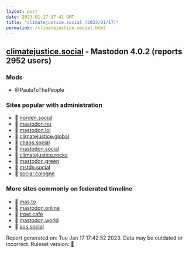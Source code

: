 ```yaml
---
layout: post
date: 2023-01-17 17:42 GMT
title: "climatejustice.social (2023/01/17)"
permalink: /climatejustice-social.html
---
```


## [climatejustice.social](https://climatejustice.social) - Mastodon 4.0.2 (reports 2952 users)

### Mods
 * @PaulaToThePeople

### Sites popular with administration

* 🐘 [norden.social](/norden-social.html)
* 🐘 [mastodon.nu](/mastodon-nu.html)
* 🐘 [mastodon.lol](/mastodon-lol.html)
* 🐘 [climatejustice.global](/climatejustice-global.html)
* 🐘 [chaos.social](/chaos-social.html)
* 🐘 [mastodon.social](/mastodon-social.html)
* 🐘 [climatejustice.rocks](/climatejustice-rocks.html)
* 🐘 [mastodon.green](/mastodon-green.html)
* 🐘 [mstdn.social](/mstdn-social.html)
* 🐘 [social.cologne](/social-cologne.html)

### More sites commonly on federated timeline

* 🐘 [mas.to](/mas-to.html)
* 🐘 [mastodon.online](/mastodon-online.html)
* 🐘 [troet.cafe](/troet-cafe.html)
* 🐘 [mastodon.world](/mastodon-world.html)
* 🐘 [aus.social](/aus-social.html)

Report generated on: Tue Jan 17 17:42:52 2023. Data may be outdated or incorrect.
Ruleset version: [🧁](/version-cupcake)
